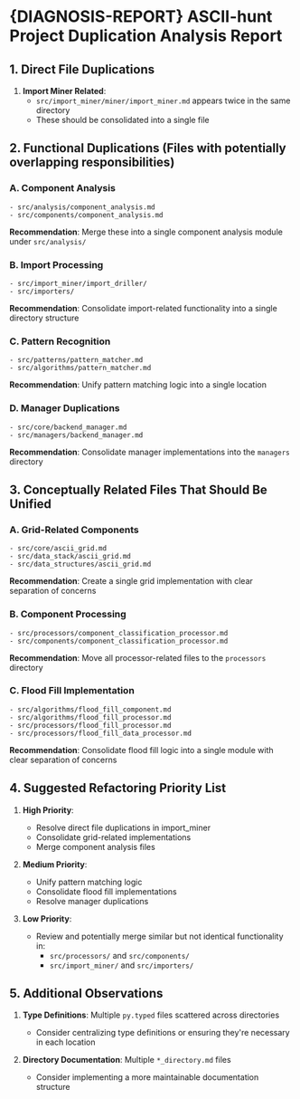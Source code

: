 # {DIAGNOSIS-REPORT} ASCII-hunt Project Duplication Analysis Report

## 1. Direct File Duplications

1. **Import Miner Related**:
   - `src/import_miner/miner/import_miner.md` appears twice in the same directory
   - These should be consolidated into a single file

## 2. Functional Duplications (Files with potentially overlapping responsibilities)

### A. Component Analysis

```
- src/analysis/component_analysis.md
- src/components/component_analysis.md
```

**Recommendation**: Merge these into a single component analysis module under `src/analysis/`

### B. Import Processing

```
- src/import_miner/import_driller/
- src/importers/
```

**Recommendation**: Consolidate import-related functionality into a single directory structure

### C. Pattern Recognition

```
- src/patterns/pattern_matcher.md
- src/algorithms/pattern_matcher.md
```

**Recommendation**: Unify pattern matching logic into a single location

### D. Manager Duplications

```
- src/core/backend_manager.md
- src/managers/backend_manager.md
```

**Recommendation**: Consolidate manager implementations into the `managers` directory

## 3. Conceptually Related Files That Should Be Unified

### A. Grid-Related Components

```
- src/core/ascii_grid.md
- src/data_stack/ascii_grid.md
- src/data_structures/ascii_grid.md
```

**Recommendation**: Create a single grid implementation with clear separation of concerns

### B. Component Processing

```
- src/processors/component_classification_processor.md
- src/components/component_classification_processor.md
```

**Recommendation**: Move all processor-related files to the `processors` directory

### C. Flood Fill Implementation

```
- src/algorithms/flood_fill_component.md
- src/algorithms/flood_fill_processor.md
- src/processors/flood_fill_processor.md
- src/processors/flood_fill_data_processor.md
```

**Recommendation**: Consolidate flood fill logic into a single module with clear separation of concerns

## 4. Suggested Refactoring Priority List

1. **High Priority**:

   - Resolve direct file duplications in import_miner
   - Consolidate grid-related implementations
   - Merge component analysis files

2. **Medium Priority**:

   - Unify pattern matching logic
   - Consolidate flood fill implementations
   - Resolve manager duplications

3. **Low Priority**:
   - Review and potentially merge similar but not identical functionality in:
     - `src/processors/` and `src/components/`
     - `src/import_miner/` and `src/importers/`

## 5. Additional Observations

1. **Type Definitions**: Multiple `py.typed` files scattered across directories

   - Consider centralizing type definitions or ensuring they're necessary in each location

2. **Directory Documentation**: Multiple `*_directory.md` files
   - Consider implementing a more maintainable documentation structure
